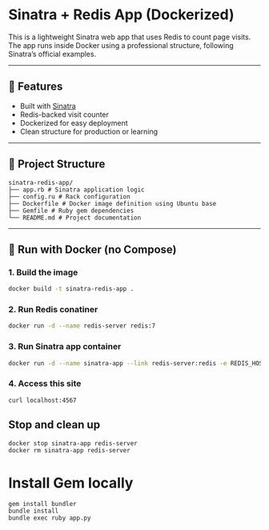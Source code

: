 # Sinatra + Redis App (Dockerized)

This is a lightweight Sinatra web app that uses Redis to count page visits. The app runs inside Docker using a professional structure, following Sinatra’s official examples.

---

## 🚀 Features

- Built with [Sinatra](http://sinatrarb.com/)
- Redis-backed visit counter
- Dockerized for easy deployment
- Clean structure for production or learning

---

## 🧱 Project Structure
```
sinatra-redis-app/
├── app.rb # Sinatra application logic
├── config.ru # Rack configuration
├── Dockerfile # Docker image definition using Ubuntu base
├── Gemfile # Ruby gem dependencies
└── README.md # Project documentation
```


---

## 🐳 Run with Docker (no Compose)

### 1. Build the image

```bash
docker build -t sinatra-redis-app .
```

### 2. Run Redis conatiner
```bash 
docker run -d --name redis-server redis:7 
```

### 3. Run Sinatra app container
```bash 
docker run -d --name sinatra-app --link redis-server:redis -e REDIS_HOST=redis -p 4567:4567 sinatra-redis-app 
```

### 4. Access this site 
```
curl localhost:4567
```

## Stop and clean up
```sh 
docker stop sinatra-app redis-server
docker rm sinatra-app redis-server
```

# Install Gem locally
```
gem install bundler 
bundle install 
bundle exec ruby app.py 
```